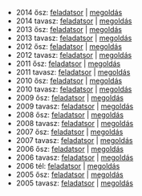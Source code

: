  - 2014 ősz: [feladatsor](http://dload.oktatas.educatio.hu/erettsegi/feladatok_2014osz_emelt/e_magyir_14okt_fl.pdf) | [megoldás](http://www.oktatas.hu/bin/content/dload/erettsegi/feladatok_2014osz_emelt/e_magyir_14okt_ut.pdf)
 - 2014 tavasz: [feladatsor](http://dload.oktatas.educatio.hu/erettsegi/feladatok_2014tavasz_emelt/e_magyir_14maj_fl.pdf) | [megoldás](http://dload.oktatas.educatio.hu/erettsegi/feladatok_2014tavasz_emelt/e_magyir_14maj_ut.pdf)
 - 2013 ősz: [feladatsor](http://dload.oktatas.educatio.hu/erettsegi/feladatok_2013osz_emelt/e_magyir_13okt_fl.pdf) | [megoldás](http://dload.oktatas.educatio.hu/erettsegi/feladatok_2013osz_emelt/e_magyir_13okt_ut.pdf)
 - 2013 tavasz: [feladatsor](http://www.oktatas.hu/bin/content/dload/erettsegi/feladatok_2013tavasz_emelt/e_magyir_13maj_fl.pdf) | [megoldás](http://www.oktatas.hu/bin/content/dload/erettsegi/feladatok_2013tavasz_emelt/e_magyir_13maj_ut.pdf)
 - 2012 ősz: [feladatsor](http://dload.oktatas.educatio.hu/erettsegi/feladatok_emelt_2012osz/e_magyir_12okt_fl.pdf) | [megoldás](http://dload.oktatas.educatio.hu/erettsegi/feladatok_emelt_2012osz/e_magyir_12okt_ut.pdf)
 - 2012 tavasz: [feladatsor](http://www.oktatas.hu/pub_bin/dload/kozoktatas/erettsegi/feladatok2012tavasz/emelt/e_magyir_12maj_fl.pdf) | [megoldás](http://www.oktatas.hu/pub_bin/dload/kozoktatas/erettsegi/feladatok2012tavasz/emelt/e_magyir_12maj_ut.pdf)
 - 2011 ősz: [feladatsor](http://www.oktatas.hu/bin/content/dload/erettsegi/feladatok2011osz/emelt/e_magyir_11okt_fl.pdf) | [megoldás](http://www.oktatas.hu/bin/content/dload/erettsegi/feladatok2011osz/emelt/e_magyir_11okt_ut.pdf)
 - 2011 tavasz: [feladatsor](http://www.oktatas.hu/pub_bin/dload/kozoktatas/erettsegi/feladatok2011tavasz/e_magyir_11maj_fl.pdf) | [megoldás](http://www.oktatas.hu/pub_bin/dload/kozoktatas/erettsegi/feladatok2011tavasz/e_magyir_11maj_ut.pdf)
 - 2010 ősz: [feladatsor](http://www.oktatas.hu/pub_bin/dload/kozoktatas/erettsegi/feladatok2010osz/e_magyir_10okt_fl.pdf) | [megoldás](http://www.oktatas.hu/pub_bin/dload/kozoktatas/erettsegi/feladatok2010osz/e_magyir_10okt_ut.pdf)
 - 2010 tavasz: [feladatsor](http://www.oktatas.hu/pub_bin/dload/kozoktatas/erettsegi/feladatok2010tavasz/e_magyir_10maj_fl.pdf) | [megoldás](http://www.oktatas.hu/pub_bin/dload/kozoktatas/erettsegi/feladatok2010tavasz/e_magyir_10maj_ut.pdf)
 - 2009 ősz: [feladatsor](http://www.oktatas.hu/pub_bin/dload/kozoktatas/erettsegi/feladatok2009tavasz/e_magyir_09maj_fl.pdf) | [megoldás](http://www.oktatas.hu/pub_bin/dload/kozoktatas/erettsegi/feladatok2009tavasz/e_magyir_09maj_ut.pdf)
 - 2009 tavasz: [feladatsor](http://www.oktatas.hu/pub_bin/dload/kozoktatas/erettsegi/feladatok2009tavasz/e_magyir_09maj_fl.pdf) | [megoldás](http://www.oktatas.hu/pub_bin/dload/kozoktatas/erettsegi/feladatok2009tavasz/e_magyir_09maj_ut.pdf)
 - 2008 ősz: [feladatsor](http://www.oktatas.hu/pub_bin/dload/kozoktatas/erettsegi/feladatok2008osz/e_magyir_08okt_fl.pdf) | [megoldás](http://www.oktatas.hu/pub_bin/dload/kozoktatas/erettsegi/feladatok2008osz/e_magyir_08okt_ut.pdf)
 - 2008 tavasz: [feladatsor](http://www.oktatas.hu/pub_bin/dload/kozoktatas/erettsegi/feladatok2008tavasz/e_magyir_08maj_fl.pdf) | [megoldás](http://www.oktatas.hu/pub_bin/dload/kozoktatas/erettsegi/feladatok2008tavasz/e_magyir_08maj_ut.pdf)
 - 2007 ősz: [feladatsor](http://www.oktatas.hu/pub_bin/dload/kozoktatas/erettsegi/feladatok2007osz/e_magyir_07okt_fl.pdf) | [megoldás](http://www.oktatas.hu/pub_bin/dload/kozoktatas/erettsegi/feladatok2007osz/e_magyir_07okt_ut.pdf)
 - 2007 tavasz: [feladatsor](http://www.oktatas.hu/pub_bin/dload/kozoktatas/erettsegi/feladatok2007tavasz/e_magyir_07maj_fl.pdf) | [megoldás](http://www.oktatas.hu/pub_bin/dload/kozoktatas/erettsegi/feladatok2007tavasz/e_magyir_07maj_ut.pdf)
 - 2006 ősz: [feladatsor](http://www.oktatas.hu/bin/content/dload/erettsegi/feladatok2006osz/emelt/e_magyir_06okt_fl.pdf) | [megoldás](http://www.oktatas.hu/bin/content/dload/erettsegi/feladatok2006osz/emelt/e_magyir_06okt_ut.pdf)
 - 2006 tavasz: [feladatsor](http://www.oktatas.hu/bin/content/dload/erettsegi/feladatok2006tavasz/emelt/e_magyir_06maj_fl.pdf) | [megoldás](http://www.oktatas.hu/bin/content/dload/erettsegi/feladatok2006tavasz/emelt/e_magyir_06maj_ut.pdf)
 - 2006 tél: [feladatsor](http://www.oktatas.hu/bin/content/dload/erettsegi/feladatok2006februar/emelt/e_magyir_06febr_fl.pdf) | [megoldás](http://www.oktatas.hu/bin/content/dload/erettsegi/feladatok2006februar/emelt/e_magyir_06febr_ut.pdf)
 - 2005 ősz: [feladatsor](http://www.oktatas.hu/bin/content/dload/erettsegi/feladatok2005osz/emelt/e_magyir_05okt_fl.pdf) | [megoldás](http://www.oktatas.hu/bin/content/dload/erettsegi/feladatok2005osz/emelt/e_magyir_05okt_ut.pdf)
 - 2005 tavasz: [feladatsor](http://dload.oktatas.educatio.hu/erettsegi/feladatok2005tavasz/emelt/e_magyir_fl.pdf) | [megoldás](http://dload.oktatas.educatio.hu/erettsegi/feladatok2005tavasz/emelt/e_magyir_ut.pdf)
